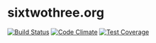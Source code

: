 # sixtwothree.org

[![Build Status](https://travis-ci.org/jgarber623/sixtwothree.org.svg?branch=master)](https://travis-ci.org/jgarber623/sixtwothree.org)
[![Code Climate](https://codeclimate.com/github/jgarber623/sixtwothree.org/badges/gpa.svg)](https://codeclimate.com/github/jgarber623/sixtwothree.org)
[![Test Coverage](https://codeclimate.com/github/jgarber623/sixtwothree.org/badges/coverage.svg)](https://codeclimate.com/github/jgarber623/sixtwothree.org/coverage)
